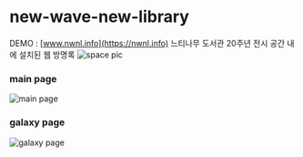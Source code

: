# new-wave-new-library
 DEMO : [www.nwnl.info](https://nwnl.info) 
 느티나무 도서관 20주년 전시 공간 내에 설치된 웹 방명록
![space pic](https://nwnl.info/img/space.JPG)

### main page 
![main page](https://nwnl.info/img/index.JPG)

### galaxy page
![galaxy page](https://nwnl.info/img/galaxy.JPG)